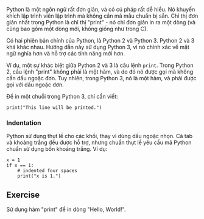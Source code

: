 Python là một ngôn ngữ rất đơn giản, và có cú pháp rất dễ hiểu. Nó khuyến khích lập trình viên lập trình mà không cần mã mẫu chuẩn bị sẵn. Chỉ thị đơn giản nhất trong Python là chỉ thị "print" - nó chỉ đơn giản in ra một dòng (và cũng bao gồm một dòng mới, không giống như trong C).

Có hai phiên bản chính của Python, là Python 2 và Python 3. Python 2 và 3 khá khác nhau. Hướng dẫn này sử dụng Python 3, vì nó chính xác về mặt ngữ nghĩa hơn và hỗ trợ các tính năng mới hơn.

Ví dụ, một sự khác biệt giữa Python 2 và 3 là câu lệnh `print`. Trong Python 2, câu lệnh "print" không phải là một hàm, và do đó nó được gọi mà không cần dấu ngoặc đơn. Tuy nhiên, trong Python 3, nó là một hàm, và phải được gọi với dấu ngoặc đơn.

Để in một chuỗi trong Python 3, chỉ cần viết:

    print("This line will be printed.")

### Indentation

Python sử dụng thụt lề cho các khối, thay vì dùng dấu ngoặc nhọn. Cả tab và khoảng trắng đều được hỗ trợ, nhưng chuẩn thụt lề yêu cầu mã Python chuẩn sử dụng bốn khoảng trắng. Ví dụ:

    x = 1
    if x == 1:
        # indented four spaces
        print("x is 1.")

Exercise
--------

Sử dụng hàm "print" để in dòng "Hello, World!".